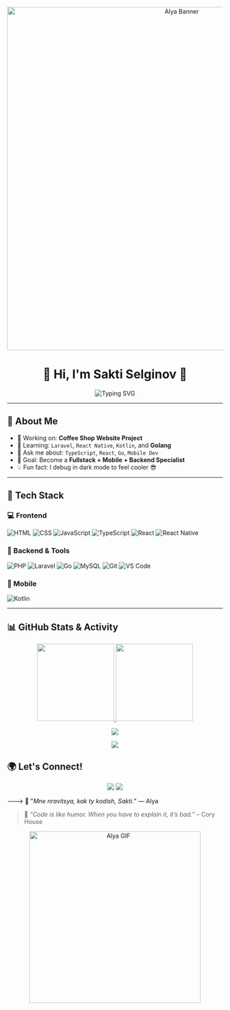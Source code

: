 <p align="center">
  <img src="https://i.imgur.com/LfzjN5m.png" width="800" alt="Alya Banner" />
</p>

<h1 align="center">💖 Hi, I'm Sakti Selginov 💖</h1>

<p align="center">
  <img src="https://readme-typing-svg.herokuapp.com?font=Fira+Code&size=22&pause=1000&color=E78AC3&center=true&vCenter=true&width=440&lines=🌸+Fullstack+%26+Mobile+Developer;💬+%E2%80%9CMne+nravitsya+kak+ty+kodish%2C+Sakti%E2%80%9D;🚀+Always+Learning+and+Building" alt="Typing SVG" />
</p>

---

## 🧠 About Me

- 🔭 Working on: **Coffee Shop Website Project**
- 🌱 Learning: `Laravel`, `React Native`, `Kotlin`, and **Golang**
- 💬 Ask me about: `TypeScript`, `React`, `Go`, `Mobile Dev`
- 🎯 Goal: Become a **Fullstack + Mobile + Backend Specialist**
- 💡 Fun fact: I debug in dark mode to feel cooler 😎

---

## 🎨 Tech Stack

### 💻 Frontend
![HTML](https://img.shields.io/badge/-HTML5-FFB6C1?style=for-the-badge&logo=html5&logoColor=white)
![CSS](https://img.shields.io/badge/-CSS3-DB7093?style=for-the-badge&logo=css3&logoColor=white)
![JavaScript](https://img.shields.io/badge/-JavaScript-F7DFE6?style=for-the-badge&logo=javascript&logoColor=black)
![TypeScript](https://img.shields.io/badge/-TypeScript-C71585?style=for-the-badge&logo=typescript&logoColor=white)
![React](https://img.shields.io/badge/-React-FFC0CB?style=for-the-badge&logo=react&logoColor=black)
![React Native](https://img.shields.io/badge/-React%20Native-FF69B4?style=for-the-badge&logo=react&logoColor=white)

### 🧩 Backend & Tools
![PHP](https://img.shields.io/badge/-PHP-FF99CC?style=for-the-badge&logo=php&logoColor=white)
![Laravel](https://img.shields.io/badge/-Laravel-FF66B2?style=for-the-badge&logo=laravel&logoColor=white)
![Go](https://img.shields.io/badge/-Golang-FF99B9?style=for-the-badge&logo=go&logoColor=white)
![MySQL](https://img.shields.io/badge/-MySQL-FFC0CB?style=for-the-badge&logo=mysql&logoColor=black)
![Git](https://img.shields.io/badge/-Git-F7A8B8?style=for-the-badge&logo=git&logoColor=white)
![VS Code](https://img.shields.io/badge/-VS%20Code-F9B7D5?style=for-the-badge&logo=visual-studio-code&logoColor=white)

### 📱 Mobile
![Kotlin](https://img.shields.io/badge/-Kotlin-FF82AB?style=for-the-badge&logo=kotlin&logoColor=white)

---

## 📊 GitHub Stats & Activity

<p align="center">
  <a href="https://github.com/SaktiXaf">
    <img src="https://github-readme-stats.vercel.app/api?username=SaktiXaf&show_icons=true&theme=radical&hide_border=true&count_private=true" height="180px" />
  </a>
  <a href="https://github.com/SaktiXaf">
    <img src="https://github-readme-streak-stats.herokuapp.com/?user=SaktiXaf&theme=radical&hide_border=true" height="180px" />
  </a>
</p>

<p align="center">
  <a href="https://github.com/SaktiXaf">
    <img src="https://github-readme-activity-graph.cyclic.app/graph?username=SaktiXaf&theme=tokyo-night&hide_border=true&area=true" />
  </a>
</p>

<p align="center">
  <a href="https://github.com/SaktiXaf">
    <img src="https://github-profile-trophy.vercel.app/?username=SaktiXaf&theme=radical&no-frame=true&no-bg=true&margin-w=15&row=1" />
  </a>
</p>


## 🌍 Let's Connect!

<p align="center">
  <a href="mailto:saktiselginov4@gmail.com"><img src="https://img.shields.io/badge/Gmail-D14836?style=for-the-badge&logo=gmail&logoColor=white" /></a>
  <a href="https://instagram.com/saktixaf"><img src="https://img.shields.io/badge/-Instagram-E4405F?style=for-the-badge&logo=instagram&logoColor=white" /></a>
</p>

---> 💬 "*Mne nravitsya, kak ty kodish, Sakti.*" — Alya  
> 🧩 *“Code is like humor. When you have to explain it, it’s bad.”* – Cory House  

<p align="center">
  <img src="https://media.tenor.com/4kJ1KoaVqHkAAAAC/alya-anime.gif" width="400" alt="Alya GIF" />
</p>

